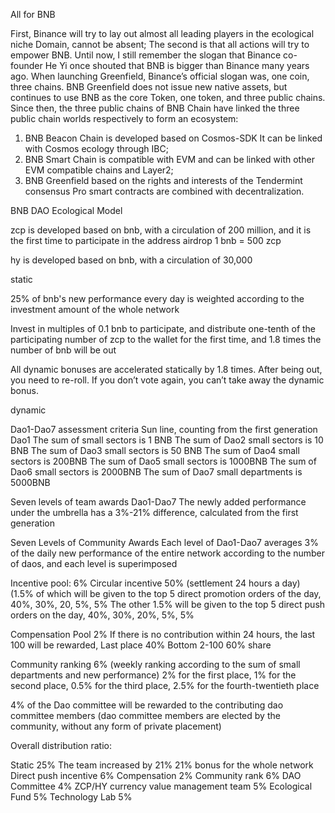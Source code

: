 All for BNB

First, Binance will try to lay out almost all leading players in the ecological niche
Domain, cannot be absent;
The second is that all actions will try to empower BNB. Until now, I still remember the slogan that Binance co-founder He Yi once shouted that BNB is bigger than Binance many years ago.
When launching Greenfield, Binance’s official slogan was, one coin, three chains.
BNB Greenfield does not issue new native assets, but continues to use BNB as the core Token, one token, and three public chains.
Since then, the three public chains of BNB Chain have linked the three public chain worlds respectively to form an ecosystem:

1. BNB Beacon Chain is developed based on Cosmos-SDK
It can be linked with Cosmos ecology through IBC;
2. BNB Smart Chain is compatible with EVM and can be linked with other EVM compatible chains and Layer2;
3. BNB Greenfield based on the rights and interests of the Tendermint consensus
Pro smart contracts are combined with decentralization.







BNB DAO Ecological Model

zcp is developed based on bnb, with a circulation of 200 million, and it is the first time to participate in the address airdrop 1 bnb = 500 zcp

hy is developed based on bnb, with a circulation of 30,000


static

25% of bnb's new performance every day is weighted according to the investment amount of the whole network

Invest in multiples of 0.1 bnb to participate, and distribute one-tenth of the participating number of zcp to the wallet for the first time, and 1.8 times the number of bnb will be out

All dynamic bonuses are accelerated statically by 1.8 times. After being out, you need to re-roll. If you don’t vote again, you can’t take away the dynamic bonus.

dynamic

Dao1-Dao7 assessment criteria
Sun line, counting from the first generation
Dao1 The sum of small sectors is 1 BNB
The sum of Dao2 small sectors is 10 BNB
The sum of Dao3 small sectors is 50 BNB
The sum of Dao4 small sectors is 200BNB
The sum of Dao5 small sectors is 1000BNB
The sum of Dao6 small sectors is 2000BNB
The sum of Dao7 small departments is 5000BNB


Seven levels of team awards Dao1-Dao7 The newly added performance under the umbrella has a 3%-21% difference, calculated from the first generation

Seven Levels of Community Awards
Each level of Dao1-Dao7 averages 3% of the daily new performance of the entire network according to the number of daos, and each level is superimposed

Incentive pool: 6%
Circular incentive 50% (settlement 24 hours a day)
(1.5% of which will be given to the top 5 direct promotion orders of the day, 40%, 30%, 20, 5%, 5%
The other 1.5% will be given to the top 5 direct push orders on the day, 40%, 30%, 20%, 5%, 5%

Compensation Pool 2%
If there is no contribution within 24 hours, the last 100 will be rewarded,
Last place 40%
Bottom 2-100 60% share

Community ranking 6% (weekly ranking according to the sum of small departments and new performance)
2% for the first place, 1% for the second place, 0.5% for the third place, 2.5% for the fourth-twentieth place

4% of the Dao committee will be rewarded to the contributing dao committee members (dao committee members are elected by the community, without any form of private placement)

Overall distribution ratio:

Static 25%
The team increased by 21%
21% bonus for the whole network
Direct push incentive 6%
Compensation 2%
Community rank 6%
DAO Committee 4%
ZCP/HY currency value management team 5%
Ecological Fund 5%
Technology Lab 5%
